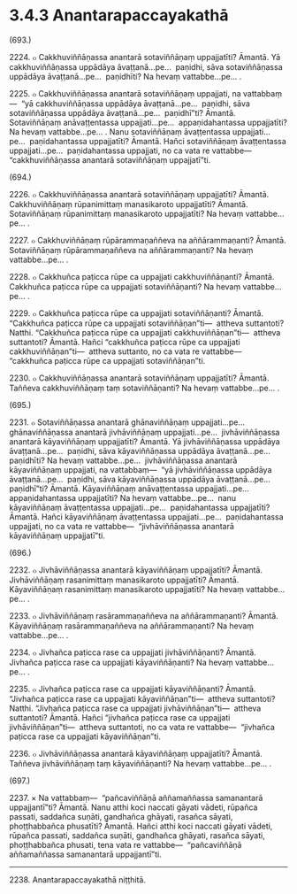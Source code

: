 # 3.4.3 Anantarapaccayakathā

(693.)

2224\. ๐ Cakkhuviññāṇassa anantarā sotaviññāṇaṃ uppajjatīti? Āmantā. Yā cakkhuviññāṇassa uppādāya āvaṭṭanā…pe…  paṇidhi, sāva sotaviññāṇassa uppādāya āvaṭṭanā…pe…  paṇidhīti? Na hevaṃ vattabbe…pe… .

2225\. ๐ Cakkhuviññāṇassa anantarā sotaviññāṇaṃ uppajjati, na vattabbaṃ—  “yā cakkhuviññāṇassa uppādāya āvaṭṭanā…pe…  paṇidhi, sāva sotaviññāṇassa uppādāya āvaṭṭanā…pe…  paṇidhī”ti? Āmantā. Sotaviññāṇaṃ anāvaṭṭentassa uppajjati…pe…  appaṇidahantassa uppajjatīti? Na hevaṃ vattabbe…pe… . Nanu sotaviññāṇaṃ āvaṭṭentassa uppajjati…pe…  paṇidahantassa uppajjatīti? Āmantā. Hañci sotaviññāṇaṃ āvaṭṭentassa uppajjati…pe…  paṇidahantassa uppajjati, no ca vata re vattabbe—  “cakkhuviññāṇassa anantarā sotaviññāṇaṃ uppajjatī”ti.

(694.)

2226\. ๐ Cakkhuviññāṇassa anantarā sotaviññāṇaṃ uppajjatīti? Āmantā. Cakkhuviññāṇaṃ rūpanimittaṃ manasikaroto uppajjatīti? Āmantā. Sotaviññāṇaṃ rūpanimittaṃ manasikaroto uppajjatīti? Na hevaṃ vattabbe…pe… .

2227\. ๐ Cakkhuviññāṇaṃ rūpārammaṇaññeva na aññārammaṇanti? Āmantā. Sotaviññāṇaṃ rūpārammaṇaññeva na aññārammaṇanti? Na hevaṃ vattabbe…pe… .

2228\. ๐ Cakkhuñca paṭicca rūpe ca uppajjati cakkhuviññāṇanti? Āmantā. Cakkhuñca paṭicca rūpe ca uppajjati sotaviññāṇanti? Na hevaṃ vattabbe…pe… .

2229\. ๐ Cakkhuñca paṭicca rūpe ca uppajjati sotaviññāṇanti? Āmantā. “Cakkhuñca paṭicca rūpe ca uppajjati sotaviññāṇan”ti—  attheva suttantoti? Natthi. “Cakkhuñca paṭicca rūpe ca uppajjati cakkhuviññāṇan”ti—  attheva suttantoti? Āmantā. Hañci “cakkhuñca paṭicca rūpe ca uppajjati cakkhuviññāṇan”ti—  attheva suttanto, no ca vata re vattabbe—  “cakkhuñca paṭicca rūpe ca uppajjati sotaviññāṇan”ti.

2230\. ๐ Cakkhuviññāṇassa anantarā sotaviññāṇaṃ uppajjatīti? Āmantā. Taññeva cakkhuviññāṇaṃ taṃ sotaviññāṇanti? Na hevaṃ vattabbe…pe… .

(695.)

2231\. ๐ Sotaviññāṇassa anantarā ghānaviññāṇaṃ uppajjati…pe…  ghānaviññāṇassa anantarā jivhāviññāṇaṃ uppajjati…pe…  jivhāviññāṇassa anantarā kāyaviññāṇaṃ uppajjatīti? Āmantā. Yā jivhāviññāṇassa uppādāya āvaṭṭanā…pe…  paṇidhi, sāva kāyaviññāṇassa uppādāya āvaṭṭanā…pe…  paṇidhīti? Na hevaṃ vattabbe…pe…  jivhāviññāṇassa anantarā kāyaviññāṇaṃ uppajjati, na vattabbaṃ—  “yā jivhāviññāṇassa uppādāya āvaṭṭanā…pe…  paṇidhi, sāva kāyaviññāṇassa uppādāya āvaṭṭanā…pe…  paṇidhī”ti? Āmantā. Kāyaviññāṇaṃ anāvaṭṭentassa uppajjati…pe…  appaṇidahantassa uppajjatīti? Na hevaṃ vattabbe…pe…  nanu kāyaviññāṇaṃ āvaṭṭentassa uppajjati…pe…  paṇidahantassa uppajjatīti? Āmantā. Hañci kāyaviññāṇaṃ āvaṭṭentassa uppajjati…pe…  paṇidahantassa uppajjati, no ca vata re vattabbe—  “jivhāviññāṇassa anantarā kāyaviññāṇaṃ uppajjatī”ti.

(696.)

2232\. ๐ Jivhāviññāṇassa anantarā kāyaviññāṇaṃ uppajjatīti? Āmantā. Jivhāviññāṇaṃ rasanimittaṃ manasikaroto uppajjatīti? Āmantā. Kāyaviññāṇaṃ rasanimittaṃ manasikaroto uppajjatīti? Na hevaṃ vattabbe…pe… .

2233\. ๐ Jivhāviññāṇaṃ rasārammaṇaññeva na aññārammaṇanti? Āmantā. Kāyaviññāṇaṃ rasārammaṇaññeva na aññārammaṇanti? Na hevaṃ vattabbe…pe… .

2234\. ๐ Jivhañca paṭicca rase ca uppajjati jivhāviññāṇanti? Āmantā. Jivhañca paṭicca rase ca uppajjati kāyaviññāṇanti? Na hevaṃ vattabbe…pe… .

2235\. ๐ Jivhañca paṭicca rase ca uppajjati kāyaviññāṇanti? Āmantā. “Jivhañca paṭicca rase ca uppajjati kāyaviññāṇan”ti—  attheva suttantoti? Natthi. “Jivhañca paṭicca rase ca uppajjati jivhāviññāṇan”ti—  attheva suttantoti? Āmantā. Hañci “jivhañca paṭicca rase ca uppajjati jivhāviññāṇan”ti—  attheva suttantoti, no ca vata re vattabbe—  “jivhañca paṭicca rase ca uppajjati kāyaviññāṇan”ti.

2236\. ๐ Jivhāviññāṇassa anantarā kāyaviññāṇaṃ uppajjatīti? Āmantā. Taññeva jivhāviññāṇaṃ taṃ kāyaviññāṇanti? Na hevaṃ vattabbe…pe… .

(697.)

2237\. × Na vattabbaṃ—  “pañcaviññāṇā aññamaññassa samanantarā uppajjantī”ti? Āmantā. Nanu atthi koci naccati gāyati vādeti, rūpañca passati, saddañca suṇāti, gandhañca ghāyati, rasañca sāyati, phoṭṭhabbañca phusatīti? Āmantā. Hañci atthi koci naccati gāyati vādeti, rūpañca passati, saddañca suṇāti, gandhañca ghāyati, rasañca sāyati, phoṭṭhabbañca phusati, tena vata re vattabbe—  “pañcaviññāṇā aññamaññassa samanantarā uppajjantī”ti.

---

2238\. Anantarapaccayakathā niṭṭhitā.
